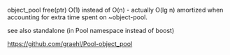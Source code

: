 object_pool free(ptr) O(1) instead of O(n) - actually O(lg n) amortized when accounting
for extra time spent on ~object-pool.

see also standalone (in Pool namespace instead of boost)  

https://github.com/graehl/Pool-object_pool
